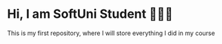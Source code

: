# Hi, I am SoftUni Student 👨🏻‍💻
This is my first repository, where I will store everything I did in my course
